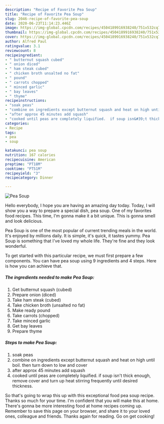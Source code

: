 ```yaml
---
description: "Recipe of Favorite Pea Soup"
title: "Recipe of Favorite Pea Soup"
slug: 2046-recipe-of-favorite-pea-soup
date: 2020-06-23T11:14:23.446Z
image: https://img-global.cpcdn.com/recipes/4504189916938240/751x532cq70/pea-soup-recipe-main-photo.jpg
thumbnail: https://img-global.cpcdn.com/recipes/4504189916938240/751x532cq70/pea-soup-recipe-main-photo.jpg
cover: https://img-global.cpcdn.com/recipes/4504189916938240/751x532cq70/pea-soup-recipe-main-photo.jpg
author: Alfred Paul
ratingvalue: 3.1
reviewcount: 8
recipeingredient:
- " butternut squash cubed"
- " onion diced"
- " ham steak cubed"
- " chicken broth unsalted no fat"
- " pound"
- " carrots chopped"
- " minced garlic"
- " bay leaves"
- " thyme"
recipeinstructions:
- "soak peas"
- "combine on ingredients except butternut squash and heat on high until boil.  then turn down to low and cover"
- "after approx 45 minutes add squash"
- "cooked until peas are completely liquified.  if soup isn&#39;t thick enough, remove cover and turn up heat stirring frequently until desired thickness."
categories:
- Recipe
tags:
- pea
- soup

katakunci: pea soup 
nutrition: 167 calories
recipecuisine: American
preptime: "PT18M"
cooktime: "PT51M"
recipeyield: "3"
recipecategory: Dinner

---
```



![Pea Soup](https://img-global.cpcdn.com/recipes/4504189916938240/751x532cq70/pea-soup-recipe-main-photo.jpg)

Hello everybody, I hope you are having an amazing day today. Today, I will show you a way to prepare a special dish, pea soup. One of my favorites food recipes. This time, I'm gonna make it a bit unique. This is gonna smell and look delicious.

Pea Soup is one of the most popular of current trending meals in the world. It's enjoyed by millions daily. It is simple, it's quick, it tastes yummy. Pea Soup is something that I've loved my whole life. They're fine and they look wonderful.




To get started with this particular recipe, we must first prepare a few components. You can have pea soup using 9 ingredients and 4 steps. Here is how you can achieve that.

<!--inarticleads1-->

##### The ingredients needed to make Pea Soup:

1. Get  butternut squash (cubed)
1. Prepare  onion (diced)
1. Take  ham steak (cubed)
1. Take  chicken broth (unsalted no fat)
1. Make ready  pound
1. Take  carrots (chopped)
1. Take  minced garlic
1. Get  bay leaves
1. Prepare  thyme




<!--inarticleads2-->

##### Steps to make Pea Soup:

1. soak peas
1. combine on ingredients except butternut squash and heat on high until boil.  then turn down to low and cover
1. after approx 45 minutes add squash
1. cooked until peas are completely liquified.  if soup isn&#39;t thick enough, remove cover and turn up heat stirring frequently until desired thickness.




So that's going to wrap this up with this exceptional food pea soup recipe. Thanks so much for your time. I'm confident that you will make this at home. There's gonna be more interesting food at home recipes coming up. Remember to save this page on your browser, and share it to your loved ones, colleague and friends. Thanks again for reading. Go on get cooking!
